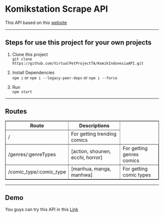 # Komikstation Scrape API

This API based on this [website](https://komikstation.co/)

<hr />

## Steps for use this project for your own projects

1. Clone this project <br />
   `git clone https://github.com/VirtualPetProjectTA/KomikIndonesiaAPI.git`

2. Install Dependencies <br />
   `npm i` or `npm i --legacy-peer-deps` or `npm i --force`

3. Run <br />
   `npm start`

<hr />

## Routes

<table border=1>
    <tr>
        <th>
            Route
        </th>
        <th>
            Descriptions
        </th>
    </tr>
    <tr>
        <td>
            /
        </td>
        <td>
            For getting trending comics
        </td>
    </tr>
    <tr>
        <td>
            /genres/:genreTypes
        </td>
        <td>
            [action, shounen, ecchi, horror]
        </td>
        <td>
            For getting genres comics
        </td>
    </tr>
    <tr>
        <td>
            /comic_type/:comic_type
        </td>
        <td>
            [manhua, manga, manhwa]
        </td>
        <td>
            For getting comic types
        </td>
    </tr>
</table>

<hr />

## Demo

You guys can try this API in this [Link]()
